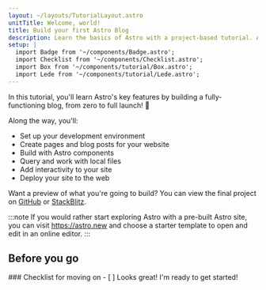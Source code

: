 ```yaml
---
layout: ~/layouts/TutorialLayout.astro
unitTitle: Welcome, world!
title: Build your first Astro Blog
description: Learn the basics of Astro with a project-based tutorial. All the background knowledge you need to get started!
setup: |
  import Badge from '~/components/Badge.astro';
  import Checklist from '~/components/Checklist.astro';
  import Box from '~/components/tutorial/Box.astro';
  import Lede from '~/components/tutorial/Lede.astro';
---
```

<Lede> In this tutorial, you'll learn Astro's key features by building a fully-functioning blog, from zero to full launch! 🚀 </Lede>

Along the way, you'll: 
- Set up your development environment 
- Create pages and blog posts for your website
- Build with Astro components
- Query and work with local files
- Add interactivity to your site 
- Deploy your site to the web

Want a preview of what you're going to build? You can view the final project on [GitHub](https://github.com/withastro/blog-tutorial-demo) or [StackBlitz](https://stackblitz.com/github/withastro/blog-tutorial-demo/tree/complete?file=src%2Fpages%2Findex.astro).

:::note
If you would rather start exploring Astro with a pre-built Astro site, you can visit https://astro.new and choose a starter template to open and edit in an online editor.
::: 

## Before you go 

<Box icon="check-list">
### Checklist for moving on

<Checklist>
- [ ] Looks great! I'm ready to get started!
</Checklist>
</Box>
